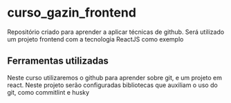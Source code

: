 # curso_gazin_frontend

Repositório criado para aprender a aplicar técnicas de github. Será utilizado um projeto frontend com a tecnologia ReactJS como exemplo

## Ferramentas utilizadas

Neste curso utilizaremos o github para aprender sobre git, e um projeto em react. Neste projeto serão configuradas bibliotecas que auxiliam o uso do git, como commitlint e husky
